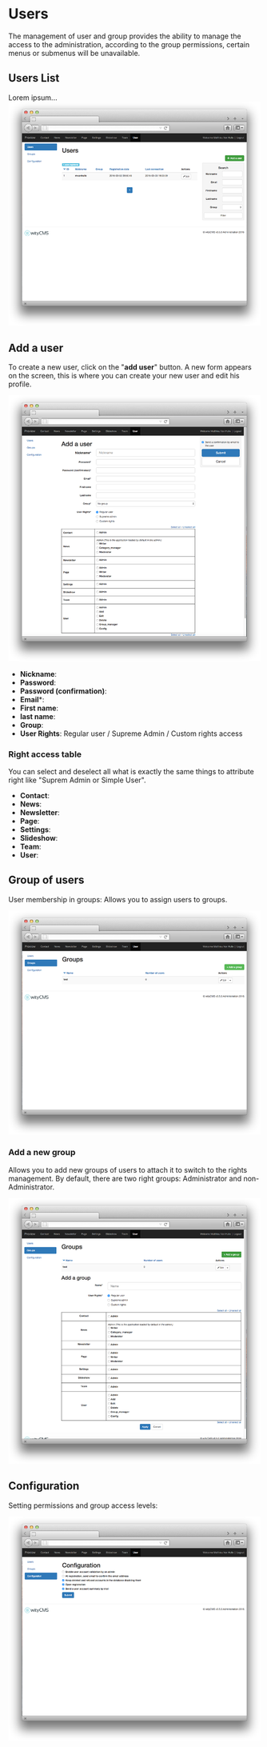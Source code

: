 # Users

The management of user and group provides the ability to manage the access to the administration, according to the group permissions, certain menus or submenus will be unavailable.

## Users List

Lorem ipsum...
![](user-01.png)

## Add a user

To create a new user, click on the "**add user**" button. A new form appears on the screen, this is where you can create your new user and edit his profile.

![](user-02.png)

*  **Nickname**: 
*  **Password**: 
*  **Password (confirmation)**:
*  **Email***:
*  **First name**:
*  **last name**:
*  **Group**:
*  **User Rights**: Regular user / Supreme Admin / Custom rights access

### Right access table

You can select and deselect all what is exactly the same things to attribute right like "Suprem Admin or Simple User".

* **Contact**:
* **News**:
* **Newsletter**:
* **Page**:
* **Settings**:
* **Slideshow**:
* **Team**:
* **User**:

## Group of users

User membership in groups: Allows you to assign users to groups.

![](user-03.png)

### Add a new group

Allows you to add new groups of users to attach it to switch to the rights management. By default, there are two right groups: Administrator and non-Administrator.

![](user-04.png)

## Configuration

Setting permissions and group access levels:

![](user-05.png)




